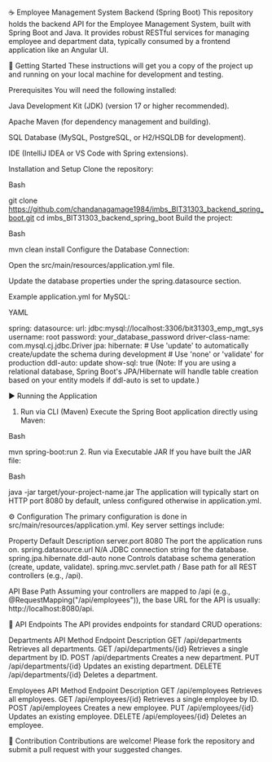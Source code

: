 ☕ Employee Management System Backend (Spring Boot)
This repository holds the backend API for the Employee Management System, built with Spring Boot and Java. It provides robust RESTful services for managing employee and department data, typically consumed by a frontend application like an Angular UI.

🚀 Getting Started
These instructions will get you a copy of the project up and running on your local machine for development and testing.

Prerequisites
You will need the following installed:

Java Development Kit (JDK) (version 17 or higher recommended).

Apache Maven (for dependency management and building).

SQL Database (MySQL, PostgreSQL, or H2/HSQLDB for development).

IDE (IntelliJ IDEA or VS Code with Spring extensions).

Installation and Setup
Clone the repository:

Bash

git clone https://github.com/chandanagamage1984/imbs_BIT31303_backend_spring_boot.git
cd imbs_BIT31303_backend_spring_boot
Build the project:

Bash

mvn clean install
Configure the Database Connection:

Open the src/main/resources/application.yml file.

Update the database properties under the spring.datasource section.

Example application.yml for MySQL:

YAML

spring:
  datasource:
    url: jdbc:mysql://localhost:3306/bit31303_emp_mgt_sys
    username: root
    password: your_database_password
    driver-class-name: com.mysql.cj.jdbc.Driver
  jpa:
    hibernate:
      # Use 'update' to automatically create/update the schema during development
      # Use 'none' or 'validate' for production
      ddl-auto: update
    show-sql: true
(Note: If you are using a relational database, Spring Boot's JPA/Hibernate will handle table creation based on your entity models if ddl-auto is set to update.)

▶️ Running the Application
1. Run via CLI (Maven)
Execute the Spring Boot application directly using Maven:

Bash

mvn spring-boot:run
2. Run via Executable JAR
If you have built the JAR file:

Bash

java -jar target/your-project-name.jar
The application will typically start on HTTP port 8080 by default, unless configured otherwise in application.yml.

⚙️ Configuration
The primary configuration is done in src/main/resources/application.yml. Key server settings include:

Property	Default	Description
server.port	8080	The port the application runs on.
spring.datasource.url	N/A	JDBC connection string for the database.
spring.jpa.hibernate.ddl-auto	none	Controls database schema generation (create, update, validate).
spring.mvc.servlet.path	/	Base path for all REST controllers (e.g., /api).

API Base Path
Assuming your controllers are mapped to /api (e.g., @RequestMapping("/api/employees")), the base URL for the API is usually: http://localhost:8080/api.

🧱 API Endpoints
The API provides endpoints for standard CRUD operations:

Departments API
Method	Endpoint	Description
GET	/api/departments	Retrieves all departments.
GET	/api/departments/{id}	Retrieves a single department by ID.
POST	/api/departments	Creates a new department.
PUT	/api/departments/{id}	Updates an existing department.
DELETE	/api/departments/{id}	Deletes a department.

Employees API
Method	Endpoint	Description
GET	/api/employees	Retrieves all employees.
GET	/api/employees/{id}	Retrieves a single employee by ID.
POST	/api/employees	Creates a new employee.
PUT	/api/employees/{id}	Updates an existing employee.
DELETE	/api/employees/{id}	Deletes an employee.

🤝 Contribution
Contributions are welcome! Please fork the repository and submit a pull request with your suggested changes.
